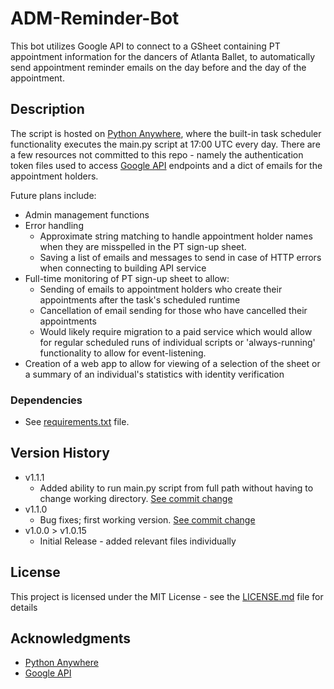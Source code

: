 # ADM-Reminder-Bot

This bot utilizes Google API to connect to a GSheet containing PT appointment information for the dancers of Atlanta Ballet, to automatically send appointment reminder emails on the day before and the day of the appointment.

## Description

The script is hosted on [Python Anywhere](https://www.pythonanywhere.com/), where the built-in task scheduler functionality executes the main.py script at 17:00 UTC every day. There are a few resources not committed to this repo - namely the authentication token files used to access [Google API](https://cloud.google.com/apis) endpoints and a dict of emails for the appointment holders.

Future plans include:
* Admin management functions
* Error handling
    * Approximate string matching to handle appointment holder names when they are misspelled in the PT sign-up sheet.
    * Saving a list of emails and messages to send in case of HTTP errors when connecting to building API service
* Full-time monitoring of PT sign-up sheet to allow:
    * Sending of emails to appointment holders who create their appointments after the task's scheduled runtime
    * Cancellation of email sending for those who have cancelled their appointments
    * Would likely require migration to a paid service which would allow for regular scheduled runs of individual scripts or 'always-running' functionality to allow for event-listening.
* Creation of a web app to allow for viewing of a selection of the sheet or a summary of an individual's statistics with identity verification

### Dependencies

* See [requirements.txt](https://github.com/thomas-davidoff/ADM-Reminder-Bot/blob/master/requirements.txt) file.

## Version History

* v1.1.1
    * Added ability to run main.py script from full path without having to change working directory. [See commit change](https://github.com/thomas-davidoff/ADM-Reminder-Bot/tree/v1.1.1)
* v1.1.0
    * Bug fixes; first working version. [See commit change](https://github.com/thomas-davidoff/ADM-Reminder-Bot/tree/v1.1.0)
* v1.0.0 > v1.0.15
    * Initial Release - added relevant files individually

## License

This project is licensed under the MIT License - see the [LICENSE.md](https://github.com/thomas-davidoff/ADM-Reminder-Bot/blob/master/LICENSE.md) file for details

## Acknowledgments

* [Python Anywhere](https://pythonanywhere.com)
* [Google API](https://cloud.google.com/apis)
